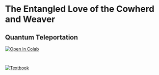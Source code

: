 # The Entangled Love of the Cowherd and Weaver

## Quantum Teleportation

[![Open In Colab](https://colab.research.google.com/assets/colab-badge.svg)](https://colab.research.google.com/github/splch/quantum-tales/blob/master/code/Quantum%20Teleportation/Quantum%20Teleportation.ipynb)

<br>

[![Textbook](https://img.shields.io/badge/learn%20more-qiskit-purple?style=for-the-badge)](https://qiskit.org/textbook/ch-algorithms/teleportation.html)
